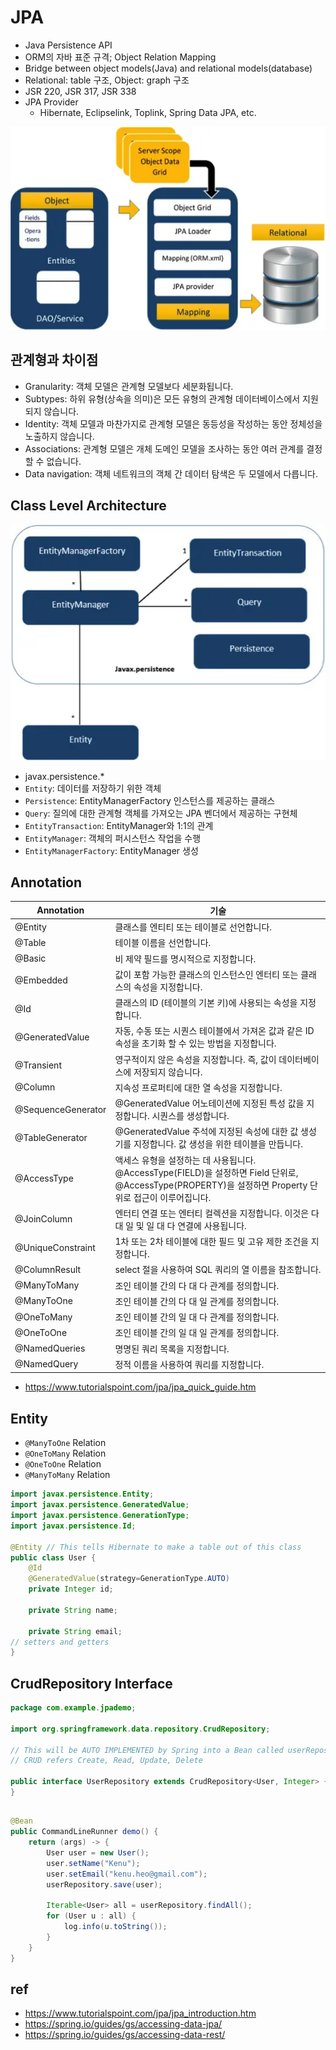 # JPA
* Java Persistence API
* ORM의 자바 표준 규격; Object Relation Mapping
* Bridge between object models(Java) and relational models(database)
* Relational: table 구조, Object: graph 구조
* JSR 220, JSR 317, JSR 338
* JPA Provider
  * Hibernate, Eclipselink, Toplink, Spring Data JPA, etc.

<img src="images/object_relational_mapping.webp" class="img" alt="ORM">

## 관계형과 차이점
  * Granularity: 객체 모델은 관계형 모델보다 세분화됩니다.
  * Subtypes: 하위 유형(상속을 의미)은 모든 유형의 관계형 데이터베이스에서 지원되지 않습니다.
  * Identity: 객체 모델과 마찬가지로 관계형 모델은 동등성을 작성하는 동안 정체성을 노출하지 않습니다.
  * Associations: 관계형 모델은 개체 도메인 모델을 조사하는 동안 여러 관계를 결정할 수 없습니다.
  * Data navigation: 객체 네트워크의 객체 간 데이터 탐색은 두 모델에서 다릅니다.

## Class Level Architecture
<img src="images/jpa_class_relationships.webp" class="img" alt="JPA Class Relationships">

* javax.persistence.*
* `Entity`: 데이터를 저장하기 위한 객체
* `Persistence`: EntityManagerFactory 인스턴스를 제공하는 클래스
* `Query`: 질의에 대한 관계형 객체를 가져오는 JPA 벤더에서 제공하는 구현체
* `EntityTransaction`: EntityManager와 1:1의 관계
* `EntityManager`: 객체의 퍼시스턴스 작업을 수행
* `EntityManagerFactory`: EntityManager 생성

## Annotation
| Annotation | 기술 |
|---|---|
| @Entity | 클래스를 엔티티 또는 테이블로 선언합니다. |
| @Table | 테이블 이름을 선언합니다. |
| @Basic | 비 제약 필드를 명시적으로 지정합니다. |
| @Embedded | 값이 포함 가능한 클래스의 인스턴스인 엔터티 또는 클래스의 속성을 지정합니다. |
| @Id | 클래스의 ID (테이블의 기본 키)에 사용되는 속성을 지정합니다. |
| @GeneratedValue | 자동, 수동 또는 시퀀스 테이블에서 가져온 값과 같은 ID 속성을 초기화 할 수 있는 방법을 지정합니다. |
| @Transient | 영구적이지 않은 속성을 지정합니다. 즉, 값이 데이터베이스에 저장되지 않습니다. |
| @Column | 지속성 프로퍼티에 대한 열 속성을 지정합니다. |
| @SequenceGenerator | @GeneratedValue 어노테이션에 지정된 특성 값을 지정합니다. 시퀀스를 생성합니다. |
| @TableGenerator | @GeneratedValue 주석에 지정된 속성에 대한 값 생성기를 지정합니다. 값 생성을 위한 테이블을 만듭니다. |
| @AccessType | 액세스 유형을 설정하는 데 사용됩니다. @AccessType(FIELD)을 설정하면 Field 단위로, @AccessType(PROPERTY)을 설정하면 Property 단위로 접근이 이루어집니다. |
| @JoinColumn | 엔터티 연결 또는 엔터티 컬렉션을 지정합니다. 이것은 다 대 일 및 일 대 다 연결에 사용됩니다. |
| @UniqueConstraint | 1차 또는 2차 테이블에 대한 필드 및 고유 제한 조건을 지정합니다. |
| @ColumnResult | select 절을 사용하여 SQL 쿼리의 열 이름을 참조합니다. |
| @ManyToMany | 조인 테이블 간의 다 대 다 관계를 정의합니다. |
| @ManyToOne | 조인 테이블 간의 다 대 일 관계를 정의합니다. |
| @OneToMany | 조인 테이블 간의 일 대 다 관계를 정의합니다. |
| @OneToOne | 조인 테이블 간의 일 대 일 관계를 정의합니다. |
| @NamedQueries | 명명된 쿼리 목록을 지정합니다. |
| @NamedQuery | 정적 이름을 사용하여 쿼리를 지정합니다. |
* https://www.tutorialspoint.com/jpa/jpa_quick_guide.htm

## Entity
* `@ManyToOne` Relation
* `@OneToMany` Relation
* `@OneToOne` Relation
* `@ManyToMany` Relation

```java
import javax.persistence.Entity;
import javax.persistence.GeneratedValue;
import javax.persistence.GenerationType;
import javax.persistence.Id;

@Entity // This tells Hibernate to make a table out of this class
public class User {
    @Id
    @GeneratedValue(strategy=GenerationType.AUTO)
    private Integer id;

    private String name;

    private String email;
// setters and getters
}
```

## CrudRepository Interface
```java
package com.example.jpademo;

import org.springframework.data.repository.CrudRepository;

// This will be AUTO IMPLEMENTED by Spring into a Bean called userRepository
// CRUD refers Create, Read, Update, Delete

public interface UserRepository extends CrudRepository<User, Integer> {
}
```

##
```java
@Bean
public CommandLineRunner demo() {
    return (args) -> {
        User user = new User();
        user.setName("Kenu");
        user.setEmail("kenu.heo@gmail.com");
        userRepository.save(user);

        Iterable<User> all = userRepository.findAll();
        for (User u : all) {
            log.info(u.toString());
        }
    }
}
```


## ref
* https://www.tutorialspoint.com/jpa/jpa_introduction.htm
* https://spring.io/guides/gs/accessing-data-jpa/
* https://spring.io/guides/gs/accessing-data-rest/
